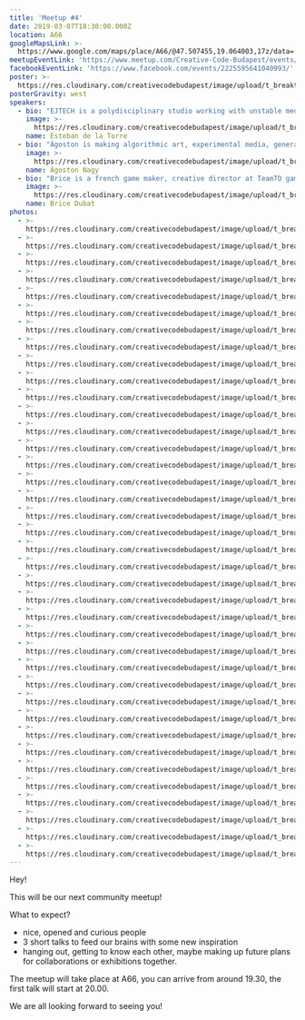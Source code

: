 ```yaml
---
title: 'Meetup #4'
date: 2019-03-07T18:30:00.000Z
location: A66
googleMapsLink: >-
  https://www.google.com/maps/place/A66/@47.507455,19.064003,17z/data=!3m1!4b1!4m5!3m4!1s0x4741dc71e8f07141:0x338531a68ac2aa0!8m2!3d47.5074514!4d19.0661917
meetupEventLink: 'https://www.meetup.com/Creative-Code-Budapest/events/qnhgzpyzfbkb/'
facebookEventLink: 'https://www.facebook.com/events/2225595641040993/'
poster: >-
  https://res.cloudinary.com/creativecodebudapest/image/upload/t_breakthumbnails/v1574804898/cc4/creativecode_4_kfila1.jpg
posterGravity: west
speakers:
  - bio: "EJTECH is a polydisciplinary studio working with unstable media, experimental interfaces, electronic textiles, and future materials, focusing their artistic research on the crossmodal synergy between the physical and digital, the process of sensory integration and further explorations on HCI (human-computer interaction) via interactive installations and dynamic art pieces.\r\n\nThey will talk about sound, space and textile technospiritualism. More [here](http://ejtech.cc)."
    image: >-
      https://res.cloudinary.com/creativecodebudapest/image/upload/t_breakthumbnails/v1574805013/cc4/esteban_lwhihc.jpg
    name: Esteban de la Torre
  - bio: "Ágoston is making algorithmic art, experimental media, generative arts using free & open source tools. He is designing dynamic systems & interfaces for networked installations, developing creative mobile applications. His field of interests are cognitive computing & embodied experience, data visualization & sonification, the role of computational culture in different social contexts. He regularly gives workshops and developing courses on algorithmic art, creative coding & machine learning using several open source languages. He is a guest lecturer at Moholy-Nagy University of Design & Arts (MOME, Hungary) and a HCI researcher at Prezi.com. He is the co-founder of the experimental new media design group Binaura.\r\n\nYou can find more about his works [here](http://www.binaura.net/)."
    image: >-
      https://res.cloudinary.com/creativecodebudapest/image/upload/t_breakthumbnails/v1574805014/cc4/nagyagoston_mpdivp.jpg
    name: Ágoston Nagy
  - bio: "Brice is a french game maker, creative director at TeamTO games, wannabe writer, who cofounded Klondike collective. He explores the frontiers between literature and interactive experiences, but also players boundaries through games that engage him physically. People can call him Pitoum, except his mother who categorically refuses.\r\n\nBrice will talk about games and words and words in games, and games in words, probably.\r\n\nMore about Brice [here](http://www.pitoum.net/) and their collective [here](http://www.klondike.fr/). \n\nhttp://www.klondike.fr/"
    image: >-
      https://res.cloudinary.com/creativecodebudapest/image/upload/t_breakthumbnails/v1574805014/cc4/bricedubat_afkoto.jpg
    name: Brice Dubat
photos:
  - >-
    https://res.cloudinary.com/creativecodebudapest/image/upload/t_breakthumbnails/v1574809121/cc4/P1070686-2_bsrcur.jpg
  - >-
    https://res.cloudinary.com/creativecodebudapest/image/upload/t_breakthumbnails/v1574809314/cc4/P1070679_rvm3o4.jpg
  - >-
    https://res.cloudinary.com/creativecodebudapest/image/upload/t_breakthumbnails/v1574809312/cc4/P1070682_v6kbkn.jpg
  - >-
    https://res.cloudinary.com/creativecodebudapest/image/upload/t_breakthumbnails/v1574809312/cc4/P1070669_krfimw.jpg
  - >-
    https://res.cloudinary.com/creativecodebudapest/image/upload/t_breakthumbnails/v1574809301/cc4/P1070646_uddgha.jpg
  - >-
    https://res.cloudinary.com/creativecodebudapest/image/upload/t_breakthumbnails/v1574809301/cc4/P1070678_zynwxq.jpg
  - >-
    https://res.cloudinary.com/creativecodebudapest/image/upload/t_breakthumbnails/v1574809300/cc4/P1070644_squj16.jpg
  - >-
    https://res.cloudinary.com/creativecodebudapest/image/upload/t_breakthumbnails/v1574809292/cc4/P1070654_omh16c.jpg
  - >-
    https://res.cloudinary.com/creativecodebudapest/image/upload/t_breakthumbnails/v1574809285/cc4/P1070638_q4qjq2.jpg
  - >-
    https://res.cloudinary.com/creativecodebudapest/image/upload/t_breakthumbnails/v1574809281/cc4/P1070632_gp1p9i.jpg
  - >-
    https://res.cloudinary.com/creativecodebudapest/image/upload/t_breakthumbnails/v1574809275/cc4/P1070628_bu8xtu.jpg
  - >-
    https://res.cloudinary.com/creativecodebudapest/image/upload/t_breakthumbnails/v1574809272/cc4/P1070625_p8wisa.jpg
  - >-
    https://res.cloudinary.com/creativecodebudapest/image/upload/t_breakthumbnails/v1574809264/cc4/P1070623_q21xky.jpg
  - >-
    https://res.cloudinary.com/creativecodebudapest/image/upload/t_breakthumbnails/v1574809262/cc4/P1070616_i7lwtb.jpg
  - >-
    https://res.cloudinary.com/creativecodebudapest/image/upload/t_breakthumbnails/v1574809254/cc4/P1070613_kyz7f3.jpg
  - >-
    https://res.cloudinary.com/creativecodebudapest/image/upload/t_breakthumbnails/v1574809238/cc4/P1070604_bc5xqk.jpg
  - >-
    https://res.cloudinary.com/creativecodebudapest/image/upload/t_breakthumbnails/v1574809242/cc4/P1070615_cdfdlk.jpg
  - >-
    https://res.cloudinary.com/creativecodebudapest/image/upload/t_breakthumbnails/v1574809243/cc4/P1070603_u7qogn.jpg
  - >-
    https://res.cloudinary.com/creativecodebudapest/image/upload/t_breakthumbnails/v1574809232/cc4/P1070600_pjzg1x.jpg
  - >-
    https://res.cloudinary.com/creativecodebudapest/image/upload/t_breakthumbnails/v1574809228/cc4/P1070598_r0mn1z.jpg
  - >-
    https://res.cloudinary.com/creativecodebudapest/image/upload/t_breakthumbnails/v1574809224/cc4/P1070601_ehvorr.jpg
  - >-
    https://res.cloudinary.com/creativecodebudapest/image/upload/t_breakthumbnails/v1574809201/cc4/P1070563_bnqy7w.jpg
  - >-
    https://res.cloudinary.com/creativecodebudapest/image/upload/t_breakthumbnails/v1574809202/cc4/P1070728_mrdxli.jpg
  - >-
    https://res.cloudinary.com/creativecodebudapest/image/upload/t_breakthumbnails/v1574809215/cc4/P1070581_ckpeno.jpg
  - >-
    https://res.cloudinary.com/creativecodebudapest/image/upload/t_breakthumbnails/v1574809199/cc4/P1070567_tlnpit.jpg
  - >-
    https://res.cloudinary.com/creativecodebudapest/image/upload/t_breakthumbnails/v1574809196/cc4/P1070736_ropfnf.jpg
  - >-
    https://res.cloudinary.com/creativecodebudapest/image/upload/t_breakthumbnails/v1574809195/cc4/P1070746_rzm0ye.jpg
  - >-
    https://res.cloudinary.com/creativecodebudapest/image/upload/t_breakthumbnails/v1574809184/cc4/P1070721_afbnp2.jpg
  - >-
    https://res.cloudinary.com/creativecodebudapest/image/upload/t_breakthumbnails/v1574809183/cc4/P1070726_ycvesq.jpg
  - >-
    https://res.cloudinary.com/creativecodebudapest/image/upload/t_breakthumbnails/v1574809168/cc4/P1070734_qerf27.jpg
  - >-
    https://res.cloudinary.com/creativecodebudapest/image/upload/t_breakthumbnails/v1574809167/cc4/P1070732_wtwx2g.jpg
  - >-
    https://res.cloudinary.com/creativecodebudapest/image/upload/t_breakthumbnails/v1574809152/cc4/P1070717_ouxmby.jpg
  - >-
    https://res.cloudinary.com/creativecodebudapest/image/upload/t_breakthumbnails/v1574809150/cc4/P1070720_uzfidc.jpg
  - >-
    https://res.cloudinary.com/creativecodebudapest/image/upload/t_breakthumbnails/v1574809142/cc4/P1070702_arp7xc.jpg
  - >-
    https://res.cloudinary.com/creativecodebudapest/image/upload/t_breakthumbnails/v1574809144/cc4/P1070706_amczsf.jpg
  - >-
    https://res.cloudinary.com/creativecodebudapest/image/upload/t_breakthumbnails/v1574809147/cc4/P1070696_mmxlvf.jpg
  - >-
    https://res.cloudinary.com/creativecodebudapest/image/upload/t_breakthumbnails/v1574809137/cc4/P1070705_k8sxhy.jpg
  - >-
    https://res.cloudinary.com/creativecodebudapest/image/upload/t_breakthumbnails/v1574809128/cc4/P1070693_bgrncq.jpg
---
```

Hey!

This will be our next community meetup!

What to expect?

* nice, opened and curious people
* 3 short talks to feed our brains with some new inspiration
* hanging out, getting to know each other, maybe making up future plans for collaborations or exhibitions together.

The meetup will take place at A66, you can arrive from around 19.30, the first talk will start at 20.00.

We are all looking forward to seeing you!
